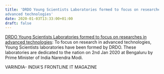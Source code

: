 ```yaml
---
title: 'DRDO Young Scientists Laboratories formed to focus on researches in
advanced technologies'
date: 2020-01-03T13:33:00+01:00
draft: false
---
```


[DRDO Young Scientists Laboratories formed to focus on researches in advanced technologies](https://varindia.com/news/drdo-young-scientists-laboratories-formed-to-focus-on-researches-in-advanced-technologies#.Xg80esBxEzI.blogger): To focus on research in advanced technologies, Young Scientists laboratories have been formed by DRDO. These laboratories are dedicated to the nation on 2nd Jan 2020 at Bengaluru by Prime Minister of India Narendra Modi.  
  
VARINDIA- INDIA'S FRONTLINE IT MAGAZINE